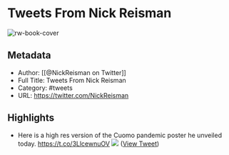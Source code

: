 # Tweets From Nick Reisman

![rw-book-cover](https://pbs.twimg.com/profile_images/1080532483131752449/7tSW7YIL.jpg)

## Metadata
- Author: [[@NickReisman on Twitter]]
- Full Title: Tweets From Nick Reisman
- Category: #tweets
- URL: https://twitter.com/NickReisman

## Highlights
- Here is a high res version of the Cuomo pandemic poster he unveiled today. https://t.co/3LlcewnuOV
  ![](https://pbs.twimg.com/media/Ec0hChBXoAAeb08.jpg) ([View Tweet](https://twitter.com/NickReisman/status/1282717828395737089))
